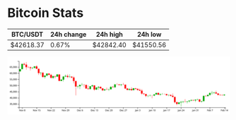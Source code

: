 # Bitcoin Stats

BTC/USDT|24h change|24h high|24h low|
|---|---|---|---|
|$42618.37|0.67%|$42842.40|$41550.56|

<img src="./chart.svg">
